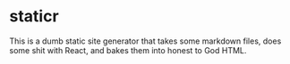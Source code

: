 # staticr

This is a dumb static site generator that takes some markdown files, does some shit with React, and bakes them into honest to God HTML.
